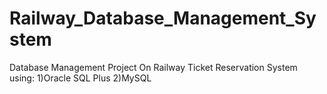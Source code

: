 # Railway_Database_Management_System
Database Management Project On Railway Ticket Reservation System using:
  1)Oracle SQL Plus
  2)MySQL
